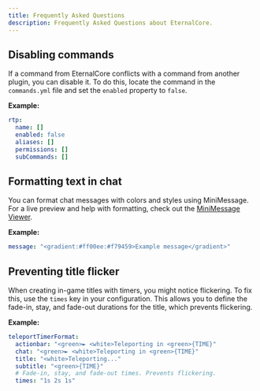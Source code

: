 ```yaml
---
title: Frequently Asked Questions
description: Frequently Asked Questions about EternalCore.
---
```


## Disabling commands

If a command from EternalCore conflicts with a command from another plugin, you can disable it. To do this, locate the command in the `commands.yml` file and set the `enabled` property to `false`.

**Example:**

```yaml
rtp:
  name: []
  enabled: false
  aliases: []
  permissions: []
  subCommands: []
```

## Formatting text in chat

You can format chat messages with colors and styles using MiniMessage. For a live preview and help with formatting, check out the [MiniMessage Viewer](https://webui.advntr.dev/).

**Example:**

```yaml
message: "<gradient:#ff00ee:#f79459>Example message</gradient>"
```

## Preventing title flicker

When creating in-game titles with timers, you might notice flickering. To fix this, use the `times` key in your configuration. This allows you to define the fade-in, stay, and fade-out durations for the title, which prevents flickering.

**Example:**

```yaml
teleportTimerFormat:
  actionbar: "<green>► <white>Teleporting in <green>{TIME}"
  chat: "<green>► <white>Teleporting in <green>{TIME}"
  title: "<white>Teleporting..."
  subtitle: "<green>{TIME}"
  # Fade-in, stay, and fade-out times. Prevents flickering.
  times: "1s 2s 1s"
```
